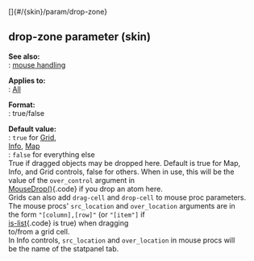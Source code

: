 []{#/{skin}/param/drop-zone}    
## drop-zone parameter (skin)    
**See also:**    
:   [mouse handling](ref/DM/mouse)    
<!-- -->    
**Applies to:**    
:   [All](ref/%7Bskin%7D/control)    
<!-- -->    
**Format:**    
:   true/false    
<!-- -->    
**Default value:**    
:   `true` for [Grid](ref/%7Bskin%7D/control/grid),    
    [Info](ref/%7Bskin%7D/control/info), [Map](ref/%7Bskin%7D/control/map)    
:   `false` for everything else    
True if dragged objects may be dropped here. Default is true for Map,    
Info, and Grid controls, false for others. When in use, this will be the    
value of the `over_control` argument in    
[MouseDrop()](ref/client/proc/MouseDrop){.code} if you drop an atom here.    
Grids can also add `drag-cell` and `drop-cell` to mouse proc parameters.    
The mouse procs\' `src_location` and `over_location` arguments are in    
the form `"[column],[row]"` (or `"[item"]` if    
[is-list](ref/%7Bskin%7D/param/is-list){.code} is true) when dragging    
to/from a grid cell.    
In Info controls, `src_location` and `over_location` in mouse procs will    
be the name of the statpanel tab.  